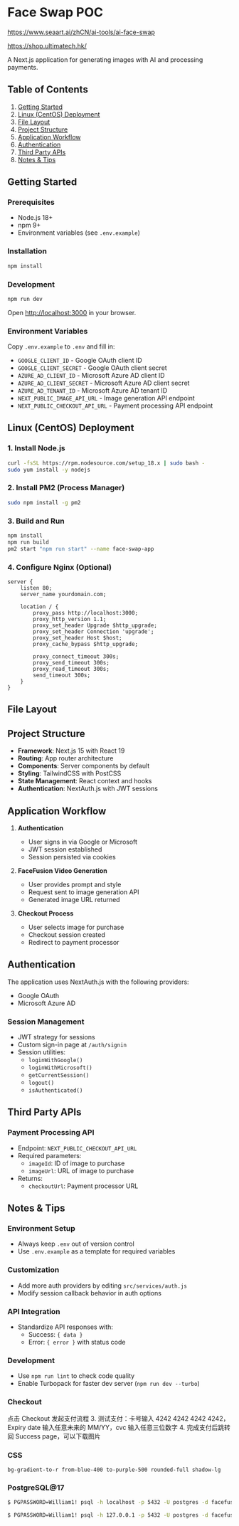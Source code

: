 # Face Swap POC

https://www.seaart.ai/zhCN/ai-tools/ai-face-swap

https://shop.ultimatech.hk/

A Next.js application for generating images with AI and processing payments.

## Table of Contents
1. [Getting Started](#getting-started)
2. [Linux (CentOS) Deployment](#linux-centos-deployment)
3. [File Layout](#file-layout)
4. [Project Structure](#project-structure)
5. [Application Workflow](#application-workflow)
6. [Authentication](#authentication)
7. [Third Party APIs](#third-party-apis)
8. [Notes & Tips](#notes--tips)

## Getting Started

### Prerequisites
- Node.js 18+
- npm 9+
- Environment variables (see `.env.example`)

### Installation
```bash
npm install
```

### Development
```bash
npm run dev
```

Open [http://localhost:3000](http://localhost:3000) in your browser.

### Environment Variables
Copy `.env.example` to `.env` and fill in:
- `GOOGLE_CLIENT_ID` - Google OAuth client ID
- `GOOGLE_CLIENT_SECRET` - Google OAuth client secret
- `AZURE_AD_CLIENT_ID` - Microsoft Azure AD client ID
- `AZURE_AD_CLIENT_SECRET` - Microsoft Azure AD client secret
- `AZURE_AD_TENANT_ID` - Microsoft Azure AD tenant ID
- `NEXT_PUBLIC_IMAGE_API_URL` - Image generation API endpoint
- `NEXT_PUBLIC_CHECKOUT_API_URL` - Payment processing API endpoint

## Linux (CentOS) Deployment

### 1. Install Node.js
```bash
curl -fsSL https://rpm.nodesource.com/setup_18.x | sudo bash -
sudo yum install -y nodejs
```

### 2. Install PM2 (Process Manager)
```bash
sudo npm install -g pm2
```

### 3. Build and Run
```bash
npm install
npm run build
pm2 start "npm run start" --name face-swap-app
```

### 4. Configure Nginx (Optional)
```nginx
server {
    listen 80;
    server_name yourdomain.com;

    location / {
        proxy_pass http://localhost:3000;
        proxy_http_version 1.1;
        proxy_set_header Upgrade $http_upgrade;
        proxy_set_header Connection 'upgrade';
        proxy_set_header Host $host;
        proxy_cache_bypass $http_upgrade;

        proxy_connect_timeout 300s;
        proxy_send_timeout 300s;
        proxy_read_timeout 300s;
        send_timeout 300s;
    }
}
```

## File Layout


## Project Structure

- **Framework**: Next.js 15 with React 19
- **Routing**: App router architecture
- **Components**: Server components by default
- **Styling**: TailwindCSS with PostCSS
- **State Management**: React context and hooks
- **Authentication**: NextAuth.js with JWT sessions

## Application Workflow

1. **Authentication**
   - User signs in via Google or Microsoft
   - JWT session established
   - Session persisted via cookies

2. **FaceFusion Video Generation**
   - User provides prompt and style
   - Request sent to image generation API
   - Generated image URL returned

3. **Checkout Process**
   - User selects image for purchase
   - Checkout session created
   - Redirect to payment processor

## Authentication

The application uses NextAuth.js with the following providers:
- Google OAuth
- Microsoft Azure AD

### Session Management
- JWT strategy for sessions
- Custom sign-in page at `/auth/signin`
- Session utilities:
  - `loginWithGoogle()`
  - `loginWithMicrosoft()`
  - `getCurrentSession()`
  - `logout()`
  - `isAuthenticated()`

## Third Party APIs

### Payment Processing API
- Endpoint: `NEXT_PUBLIC_CHECKOUT_API_URL`
- Required parameters:
  - `imageId`: ID of image to purchase
  - `imageUrl`: URL of image to purchase
- Returns:
  - `checkoutUrl`: Payment processor URL

## Notes & Tips

### Environment Setup
- Always keep `.env` out of version control
- Use `.env.example` as a template for required variables

### Customization
- Add more auth providers by editing `src/services/auth.js`
- Modify session callback behavior in auth options

### API Integration
- Standardize API responses with:
  - Success: `{ data }`
  - Error: `{ error }` with status code

### Development
- Use `npm run lint` to check code quality
- Enable Turbopack for faster dev server (`npm run dev --turbo`)


### Checkout

点击 Checkout 发起支付流程
3. 测试支付：卡号输入 4242 4242 4242 4242，Expiry date 输入任意未来的 MM/YY，cvc 输入任意三位数字
4. 完成支付后跳转回 Success page，可以下载图片

### CSS

`bg-gradient-to-r from-blue-400 to-purple-500 rounded-full shadow-lg`


### PostgreSQL@17

```bash
$ PGPASSWORD=William1! psql -h localhost -p 5432 -U postgres -d facefusion -c "\l"

$ PGPASSWORD=William1! psql -h 127.0.0.1 -p 5432 -U postgres -d facefusion -c "\conninfo"
```
